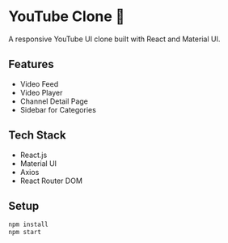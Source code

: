 # YouTube Clone 🎥

A responsive YouTube UI clone built with React and Material UI.

## Features
- Video Feed
- Video Player
- Channel Detail Page
- Sidebar for Categories

## Tech Stack
- React.js
- Material UI
- Axios
- React Router DOM

## Setup

```bash
npm install
npm start
